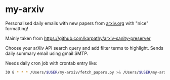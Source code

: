 # my-arxiv
Personalised daily emails with new papers from [arxiv.org](https://arxiv.org/) with "nice" formatting!

Mainly taken from https://github.com/karpathy/arxiv-sanity-preserver

Choose your arXiv API search query and add filter terms to highlight. Sends daily summary email using gmail SMTP.

Needs daily cron job with crontab entry like:
```bash
30 8 * * * /Users/$USER/my-arxiv/fetch_papers.py >& /Users/$USER/my-arxiv/fetch_papers.log
```